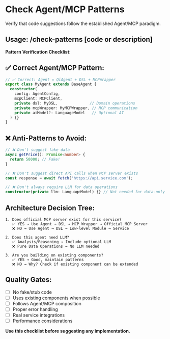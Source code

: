 # Check Agent/MCP Patterns

Verify that code suggestions follow the established Agent/MCP paradigm.

## Usage: /check-patterns [code or description]

**Pattern Verification Checklist:**

## ✅ Correct Agent/MCP Pattern:

```typescript
// ✅ Correct: Agent = QiAgent + DSL + MCPWrapper
export class MyAgent extends BaseAgent {
  constructor(
    config: AgentConfig,
    mcpClient: MCPClient,
    private dsl: MyDSL,              // Domain operations
    private mcpWrapper: MyMCPWrapper, // MCP communication
    private aiModel?: LanguageModel   // Optional AI
  ) {}
}
```

## ❌ Anti-Patterns to Avoid:

```typescript
// ❌ Don't suggest fake data
async getPrice(): Promise<number> {
  return 50000; // Fake!
}

// ❌ Don't suggest direct API calls when MCP server exists
const response = await fetch('https://api.service.com');

// ❌ Don't always require LLM for data operations
constructor(private llm: LanguageModel) {} // Not needed for data-only
```

## Architecture Decision Tree:

```
1. Does official MCP server exist for this service?
   ✅ YES → Use Agent → DSL → MCP Wrapper → Official MCP Server
   ❌ NO → Use Agent → DSL → Low-level Module → Service

2. Does this agent need LLM?
   ✅ Analysis/Reasoning → Include optional LLM
   ❌ Pure Data Operations → No LLM needed

3. Are you building on existing components?
   ✅ YES → Good, maintain patterns
   ❌ NO → Why? Check if existing component can be extended
```

## Quality Gates:

- [ ] No fake/stub code
- [ ] Uses existing components when possible
- [ ] Follows Agent/MCP composition
- [ ] Proper error handling
- [ ] Real service integrations
- [ ] Performance considerations

**Use this checklist before suggesting any implementation.**